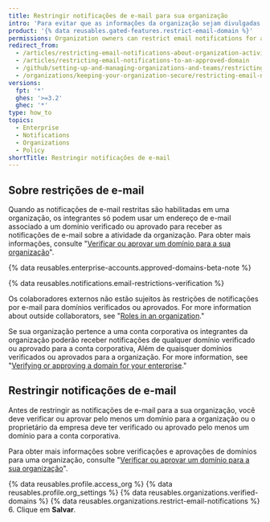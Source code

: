 ```yaml
---
title: Restringir notificações de e-mail para sua organização
intro: 'Para evitar que as informações da organização sejam divulgadas para contas pessoais de e-mail, você pode restringir domínios em que os integrantes podem receber notificações de e-mail sobre a atividade da organização.'
product: '{% data reusables.gated-features.restrict-email-domain %}'
permissions: Organization owners can restrict email notifications for an organization.
redirect_from:
  - /articles/restricting-email-notifications-about-organization-activity-to-an-approved-email-domain/
  - /articles/restricting-email-notifications-to-an-approved-domain
  - /github/setting-up-and-managing-organizations-and-teams/restricting-email-notifications-to-an-approved-domain
  - /organizations/keeping-your-organization-secure/restricting-email-notifications-to-an-approved-domain
versions:
  fpt: '*'
  ghes: '>=3.2'
  ghec: '*'
type: how_to
topics:
  - Enterprise
  - Notifications
  - Organizations
  - Policy
shortTitle: Restringir notificações de e-mail
---
```


## Sobre restrições de e-mail

Quando as notificações de e-mail restritas são habilitadas em uma organização, os integrantes só podem usar um endereço de e-mail associado a um domínio verificado ou aprovado para receber as notificações de e-mail sobre a atividade da organização. Para obter mais informações, consulte "[Verificar ou aprovar um domínio para a sua organização](/organizations/managing-organization-settings/verifying-or-approving-a-domain-for-your-organization)".

{% data reusables.enterprise-accounts.approved-domains-beta-note %}

{% data reusables.notifications.email-restrictions-verification %}

Os colaboradores externos não estão sujeitos às restrições de notificações por e-mail para domínios verificados ou aprovados. For more information about outside collaborators, see "[Roles in an organization](/organizations/managing-peoples-access-to-your-organization-with-roles/roles-in-an-organization#outside-collaborators)."

Se sua organização pertence a uma conta corporativa os integrantes da organização poderão receber notificações de qualquer domínio verificado ou aprovado para a conta corporativa, Além de quaisquer domínios verificados ou aprovados para a organização. For more information, see "[Verifying or approving a domain for your enterprise](/admin/configuration/configuring-your-enterprise/verifying-or-approving-a-domain-for-your-enterprise)."

## Restringir notificações de e-mail

Antes de restringir as notificações de e-mail para a sua organização, você deve verificar ou aprovar pelo menos um domínio para a organização ou o proprietário da empresa deve ter verificado ou aprovado pelo menos um domínio para a conta corporativa.

Para obter mais informações sobre verificações e aprovações de domínios para uma organização, consulte "[Verificar ou aprovar um domínio para a sua organização](/organizations/managing-organization-settings/verifying-or-approving-a-domain-for-your-organization)".

{% data reusables.profile.access_org %}
{% data reusables.profile.org_settings %}
{% data reusables.organizations.verified-domains %}
{% data reusables.organizations.restrict-email-notifications %}
6. Clique em **Salvar**.

